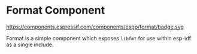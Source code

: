 # Format Component

https://components.espressif.com/components/espp/format/badge.svg

Format is a simple component which exposes `libfmt` for use within esp-idf as a
single include.

